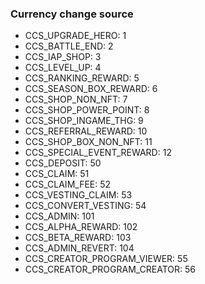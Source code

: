### Currency change source

- CCS_UPGRADE_HERO: 1
- CCS_BATTLE_END: 2
- CCS_IAP_SHOP: 3
- CCS_LEVEL_UP: 4
- CCS_RANKING_REWARD: 5
- CCS_SEASON_BOX_REWARD: 6
- CCS_SHOP_NON_NFT: 7
- CCS_SHOP_POWER_POINT: 8
- CCS_SHOP_INGAME_THG: 9
- CCS_REFERRAL_REWARD: 10
- CCS_SHOP_BOX_NON_NFT: 11
- CCS_SPECIAL_EVENT_REWARD: 12
- CCS_DEPOSIT: 50
- CCS_CLAIM: 51
- CCS_CLAIM_FEE: 52
- CCS_VESTING_CLAIM: 53
- CCS_CONVERT_VESTING: 54
- CCS_ADMIN: 101
- CCS_ALPHA_REWARD: 102
- CCS_BETA_REWARD: 103
- CCS_ADMIN_REVERT: 104
- CCS_CREATOR_PROGRAM_VIEWER: 55
- CCS_CREATOR_PROGRAM_CREATOR: 56

